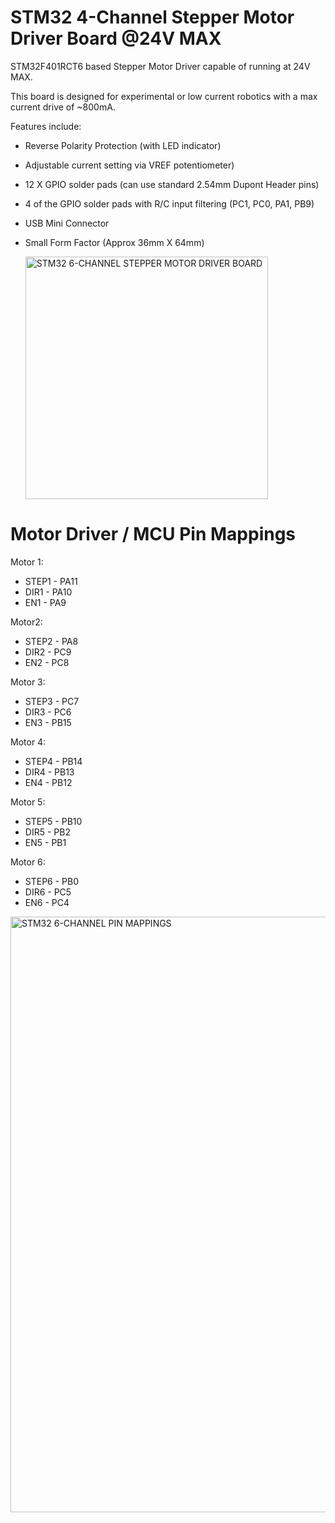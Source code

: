 # STM32 4-Channel Stepper Motor Driver Board @24V MAX

STM32F401RCT6 based Stepper Motor Driver capable of running at 24V MAX.

This board is designed for experimental or low current robotics with a max current drive of ~800mA.

Features include:

* Reverse Polarity Protection (with LED indicator)
* Adjustable current setting via VREF potentiometer)
* 12 X GPIO solder pads (can use standard 2.54mm Dupont Header pins)
* 4 of the GPIO solder pads with R/C input filtering (PC1, PC0, PA1, PB9)
* USB Mini Connector
* Small Form Factor (Approx 36mm X 64mm)

  <img width="388" alt="STM32 6-CHANNEL STEPPER MOTOR DRIVER BOARD" src="https://github.com/gxdeange/STM32-6-Channel-Stepper-Motor-Driver-Board-24V-MAX/assets/57690555/89e7c1cc-c3b4-4a7e-bd3b-56b2b17136bd">

# Motor Driver / MCU Pin Mappings

Motor 1: 
* STEP1 - PA11
* DIR1 - PA10
* EN1 - PA9
  
Motor2:
* STEP2 - PA8
* DIR2 - PC9
* EN2 - PC8
  
Motor 3:
* STEP3 - PC7
* DIR3 - PC6
* EN3 - PB15
  
Motor 4:
* STEP4 - PB14
* DIR4 - PB13
* EN4 - PB12

Motor 5:
* STEP5 - PB10
* DIR5 - PB2
* EN5 - PB1

Motor 6:
* STEP6 - PB0
* DIR6 - PC5
* EN6 -  PC4

<img width="953" alt="STM32 6-CHANNEL PIN MAPPINGS" src="https://github.com/gxdeange/STM32-6-Channel-Stepper-Motor-Driver-Board-24V-MAX/assets/57690555/4922b281-1117-4433-bf1b-916a516e2396">
